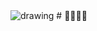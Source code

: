 <img src="https://media.discordapp.net/attachments/969286931676549121/972057749326295080/Revengeance.png?width=531&height=473" alt="drawing"/>
# ᲼᲼᲼᲼
